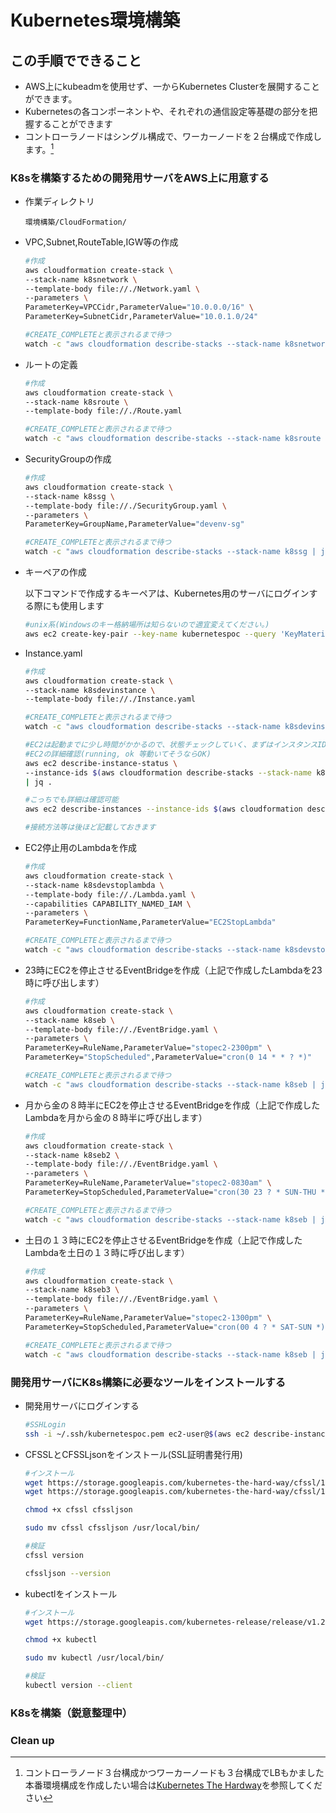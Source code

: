 # Kubernetes環境構築

## この手順でできること

* AWS上にkubeadmを使用せず、一からKubernetes Clusterを展開することができます。
* Kubernetesの各コンポーネントや、それぞれの通信設定等基礎の部分を把握することができます
* コントローラノードはシングル構成で、ワーカーノードを２台構成で作成します。[^1]

[^1]: コントローラノード３台構成かつワーカーノードも３台構成でLBもかました本番環境構成を作成したい場合は[Kubernetes The Hardway](https://github.com/prabhatsharma/kubernetes-the-hard-way-aws)を参照してください

### K8sを構築するための開発用サーバをAWS上に用意する

* 作業ディレクトリ

    ``環境構築/CloudFormation/``

* VPC,Subnet,RouteTable,IGW等の作成

    ```sh
    #作成
    aws cloudformation create-stack \
    --stack-name k8snetwork \
    --template-body file://./Network.yaml \
    --parameters \
    ParameterKey=VPCCidr,ParameterValue="10.0.0.0/16" \
    ParameterKey=SubnetCidr,ParameterValue="10.0.1.0/24"

    #CREATE_COMPLETEと表示されるまで待つ
    watch -c "aws cloudformation describe-stacks --stack-name k8snetwork | jq '.Stacks[].StackStatus'"
    ```

* ルートの定義

    ```sh
    #作成
    aws cloudformation create-stack \
    --stack-name k8sroute \
    --template-body file://./Route.yaml

    #CREATE_COMPLETEと表示されるまで待つ
    watch -c "aws cloudformation describe-stacks --stack-name k8sroute | jq '.Stacks[].StackStatus'"
    ```

* SecurityGroupの作成

    ```sh
    #作成
    aws cloudformation create-stack \
    --stack-name k8ssg \
    --template-body file://./SecurityGroup.yaml \
    --parameters \
    ParameterKey=GroupName,ParameterValue="devenv-sg"

    #CREATE_COMPLETEと表示されるまで待つ
    watch -c "aws cloudformation describe-stacks --stack-name k8ssg | jq '.Stacks[].StackStatus'"
    ```

* キーペアの作成

    以下コマンドで作成するキーペアは、Kubernetes用のサーバにログインする際にも使用します

    ```sh
    #unix系(Windowsのキー格納場所は知らないので適宜変えてください。) 
    aws ec2 create-key-pair --key-name kubernetespoc --query 'KeyMaterial' --output text > ~/.ssh/kubernetespoc.pem
    ```

* Instance.yaml

    ```sh
    #作成
    aws cloudformation create-stack \
    --stack-name k8sdevinstance \
    --template-body file://./Instance.yaml

    #CREATE_COMPLETEと表示されるまで待つ
    watch -c "aws cloudformation describe-stacks --stack-name k8sdevinstance | jq '.Stacks[].StackStatus'"

    #EC2は起動までに少し時間がかかるので、状態チェックしていく、まずはインスタンスIDを取得(Stackが作成されるまではエラーになります)
    #EC2の詳細確認(running, ok 等動いてそうならOK)
    aws ec2 describe-instance-status \
    --instance-ids $(aws cloudformation describe-stacks --stack-name k8sdevinstance | jq '.Stacks[].Outputs[].OutputValue' | awk -F'["]' '{print $2}') \
    | jq .

    #こっちでも詳細は確認可能
    aws ec2 describe-instances --instance-ids $(aws cloudformation describe-stacks --stack-name k8sdevinstance | jq '.Stacks[].Outputs[].OutputValue' | awk -F'["]' '{print $2}') | jq .

    #接続方法等は後ほど記載しておきます
    ```

* EC2停止用のLambdaを作成

    ```sh
    #作成
    aws cloudformation create-stack \
    --stack-name k8sdevstoplambda \
    --template-body file://./Lambda.yaml \
    --capabilities CAPABILITY_NAMED_IAM \
    --parameters \
    ParameterKey=FunctionName,ParameterValue="EC2StopLambda"

    #CREATE_COMPLETEと表示されるまで待つ
    watch -c "aws cloudformation describe-stacks --stack-name k8sdevstoplambda | jq '.Stacks[].StackStatus'"
    ```

* 23時にEC2を停止させるEventBridgeを作成（上記で作成したLambdaを23時に呼び出します）

    ```sh
    #作成
    aws cloudformation create-stack \
    --stack-name k8seb \
    --template-body file://./EventBridge.yaml \
    --parameters \
    ParameterKey=RuleName,ParameterValue="stopec2-2300pm" \
    ParameterKey="StopScheduled",ParameterValue="cron(0 14 * * ? *)"

    #CREATE_COMPLETEと表示されるまで待つ
    watch -c "aws cloudformation describe-stacks --stack-name k8seb | jq '.Stacks[].StackStatus'"
    ```

* 月から金の８時半にEC2を停止させるEventBridgeを作成（上記で作成したLambdaを月から金の８時半に呼び出します）

    ```sh
    #作成
    aws cloudformation create-stack \
    --stack-name k8seb2 \
    --template-body file://./EventBridge.yaml \
    --parameters \
    ParameterKey=RuleName,ParameterValue="stopec2-0830am" \
    ParameterKey=StopScheduled,ParameterValue="cron(30 23 ? * SUN-THU *)"

    #CREATE_COMPLETEと表示されるまで待つ
    watch -c "aws cloudformation describe-stacks --stack-name k8seb | jq '.Stacks[].StackStatus'"
    ```

* 土日の１３時にEC2を停止させるEventBridgeを作成（上記で作成したLambdaを土日の１３時に呼び出します）

    ```sh
    #作成
    aws cloudformation create-stack \
    --stack-name k8seb3 \
    --template-body file://./EventBridge.yaml \
    --parameters \
    ParameterKey=RuleName,ParameterValue="stopec2-1300pm" \
    ParameterKey=StopScheduled,ParameterValue="cron(00 4 ? * SAT-SUN *)"

    #CREATE_COMPLETEと表示されるまで待つ
    watch -c "aws cloudformation describe-stacks --stack-name k8seb | jq '.Stacks[].StackStatus'"
    ```

### 開発用サーバにK8s構築に必要なツールをインストールする

* 開発用サーバにログインする

    ```sh
    #SSHLogin
    ssh -i ~/.ssh/kubernetespoc.pem ec2-user@$(aws ec2 describe-instances --instance-ids $(aws cloudformation describe-stacks --stack-name prometheusserver | jq '.Stacks[].Outputs[].OutputValue' | awk -F'["]' '{print $2}') | jq '.Reservations[].Instances[].PublicIpAddress' | awk -F'["]' '{print $2}')
    ```

* CFSSLとCFSSLjsonをインストール(SSL証明書発行用)

    ```sh
    #インストール
    wget https://storage.googleapis.com/kubernetes-the-hard-way/cfssl/1.4.1/linux/cfssl
    wget https://storage.googleapis.com/kubernetes-the-hard-way/cfssl/1.4.1/linux/cfssljson

    chmod +x cfssl cfssljson

    sudo mv cfssl cfssljson /usr/local/bin/

    #検証
    cfssl version

    cfssljson --version
    ```

* kubectlをインストール

    ```sh
    #インストール
    wget https://storage.googleapis.com/kubernetes-release/release/v1.21.0/bin/linux/amd64/kubectl

    chmod +x kubectl

    sudo mv kubectl /usr/local/bin/

    #検証
    kubectl version --client
    ```

### K8sを構築（鋭意整理中）

### Clean up
